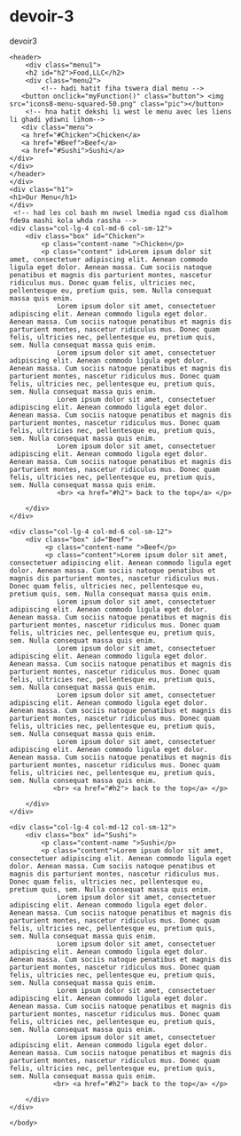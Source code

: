 # devoir-3
devoir3
<!DOCTYPE html>
<html>
    <head>
        <meta charset="utf-8"> <!-- biblio pour les caracters speciaux bhal virgule accent ...-->
        <meta http-equiv="X-UA-compatible" content="IE=edge">
        <meta name="viewport" content="width=device-width, user-scalable=no">
       <link rel="stylesheet" href="style.css"> <!-- liason avec le page css-->
       <link rel="stylesheet" href="css/bootstrap.min.css"> <!-- liason avec le bootstrap-->
       <title> module3</title>
    </head>
    <style>
    * {
    box-sizing: border-box;
  }

  body{
      margin: 0;
      padding: 0;
    font-family: "Comic Sans MS", cursive, sans-serif;
  }
  
  header{
    background-color: grey;
    width: 100%;
    padding: 20px;
    align-items: center;
  }

  .button{ /* hna 9adit chkel dial css kifma bghet ana */
    padding: 16px;
    background-color: transparent;
    border: none;
    cursor: pointer; /* bach souris twli yed  */
   } 

   .menu1{
    display:flex;
    padding:20px; /*zdtha */
   }

   .menu{
     display:none; /* bach may banuch les choix unless 7teti la sourie fu9ha */
     position:absolute;
     background-color: aliceblue;
     min-width:100px;
   } 

   .menu2{   /*bach chicken w beef w sushi ijiw l t7t */
    margin-bottom: 50px; /* bach tale3 taswira dial menu lfo9*/
     margin-left: auto; /* ijiw f jenb */
     position: relative;
     display: inline-block; /* chi te7t chi */
   }

   .menu2 a {  /* kifach tay banu links ta3ek */
    color:darkred;
    padding: 12px 16px;
    text-decoration:underline; /*kat gad line decoration dial text li baghin */
    display:block; /* llinks te7t ba3diyatkum bach yban m encadri b block */
    text-align: center;
   }

   .menu2 a:hover{   /* ghir la couleur li bghiti t afficha meni t7et la sourie */
    background: rgb(53, 53, 53);
  }

  .menu2:hover .menu {   /* hover bach ila 7teti la sourie iban w menu bach iban dakchi ta3u */
    display:block; /* bach i banu menu t7et la sourie ta3k ibanu lik les choix ta7t ba3dyathom  */
  }
  
  h1 {
    margin-bottom: 15px;
    text-align: center;
    font-size: 50px;
  
  }

  .box{
    width: 100%;
    overflow: none;
  }
  
  .content-name{
    text-align: center;
    border: 4px solid black;
    width: 100px;
    height: 40px;
    padding: 5px;
    float: right;
    margin-right: 36px;
    margin-top: 0px;
    font-weight: bold;
    position: relative;
  }
   
  .content{
    background-color: grey;
    border: 5px solid black;
    width: 90%;
    height: auto;
    margin: 2.5%;
    color: black;
    padding: 10px; 
  } 
  
  /**** DESKTOP ****/
  @media (min-width: 992px) {
    .col-lg-4 {
        float: left;
      width: 33.33%;
    }
    .menu2{
      display:none;
    }

  }
  /**** TABLETTE ****/
  @media (min-width: 768px) and (max-width: 991px) {
    .col-md-6,.col-md-12 {
      float: left;
    }
    .col-md-6 {
      width: 50%;
    }
    .col-md-12 {
      margin-left: -10px;
      width: 100%;
    }
    .name3{
      margin-right: 65px;
      width: 100px;
    }
    .menu2{
      display:none;
    }
  }
  /**** MOBILE *****/
  @media (min-width: 0px) and (max-width: 767px) {
    .col-sm-12 {
        float: left;
      width: 100%;
    }
    .content-name{
      margin-right: 30px;
    }
    .menu2{
      display: block;
    }
  }
    </style>
    <body>

    <header>
        <div class="menu1">
        <h2 id="h2">Food,LLC</h2>  
        <div class="menu2"> 
            <!-- hadi hatit fiha tswera dial menu -->
       <button onclick="myFunction()" class="button"> <img src="icons8-menu-squared-50.png" class="pic"></button> 
        <!-- hna hatit dekshi li west le menu avec les liens li ghadi ydiwni lihom-->
       <div class="menu"> 
       <a href="#Chicken">Chicken</a>
       <a href="#Beef">Beef</a>
       <a href="#Sushi">Sushi</a>
    </div>
    </div>
    </header>
    </div>
    <div class="h1">
    <h1>Our Menu</h1>
    </div>
     <!-- had les col bash mn nwsel lmedia ngad css dialhom fde9a mashi kola whda rassha -->
    <div class="col-lg-4 col-md-6 col-sm-12">
        <div class="box" id="Chicken">
            <p class="content-name ">Chicken</p>
            <p class="content" id>Lorem ipsum dolor sit amet, consectetuer adipiscing elit. Aenean commodo ligula eget dolor. Aenean massa. Cum sociis natoque penatibus et magnis dis parturient montes, nascetur ridiculus mus. Donec quam felis, ultricies nec, pellentesque eu, pretium quis, sem. Nulla consequat massa quis enim.
                Lorem ipsum dolor sit amet, consectetuer adipiscing elit. Aenean commodo ligula eget dolor. Aenean massa. Cum sociis natoque penatibus et magnis dis parturient montes, nascetur ridiculus mus. Donec quam felis, ultricies nec, pellentesque eu, pretium quis, sem. Nulla consequat massa quis enim.
                Lorem ipsum dolor sit amet, consectetuer adipiscing elit. Aenean commodo ligula eget dolor. Aenean massa. Cum sociis natoque penatibus et magnis dis parturient montes, nascetur ridiculus mus. Donec quam felis, ultricies nec, pellentesque eu, pretium quis, sem. Nulla consequat massa quis enim.
                Lorem ipsum dolor sit amet, consectetuer adipiscing elit. Aenean commodo ligula eget dolor. Aenean massa. Cum sociis natoque penatibus et magnis dis parturient montes, nascetur ridiculus mus. Donec quam felis, ultricies nec, pellentesque eu, pretium quis, sem. Nulla consequat massa quis enim.
                Lorem ipsum dolor sit amet, consectetuer adipiscing elit. Aenean commodo ligula eget dolor. Aenean massa. Cum sociis natoque penatibus et magnis dis parturient montes, nascetur ridiculus mus. Donec quam felis, ultricies nec, pellentesque eu, pretium quis, sem. Nulla consequat massa quis enim.
                <br> <a href="#h2"> back to the top</a> </p>
               
        </div>
    </div>
  
    <div class="col-lg-4 col-md-6 col-sm-12">
        <div class="box" id="Beef">
             <p class="content-name ">Beef</p>
             <p class="content">Lorem ipsum dolor sit amet, consectetuer adipiscing elit. Aenean commodo ligula eget dolor. Aenean massa. Cum sociis natoque penatibus et magnis dis parturient montes, nascetur ridiculus mus. Donec quam felis, ultricies nec, pellentesque eu, pretium quis, sem. Nulla consequat massa quis enim.
                Lorem ipsum dolor sit amet, consectetuer adipiscing elit. Aenean commodo ligula eget dolor. Aenean massa. Cum sociis natoque penatibus et magnis dis parturient montes, nascetur ridiculus mus. Donec quam felis, ultricies nec, pellentesque eu, pretium quis, sem. Nulla consequat massa quis enim.
                Lorem ipsum dolor sit amet, consectetuer adipiscing elit. Aenean commodo ligula eget dolor. Aenean massa. Cum sociis natoque penatibus et magnis dis parturient montes, nascetur ridiculus mus. Donec quam felis, ultricies nec, pellentesque eu, pretium quis, sem. Nulla consequat massa quis enim.
                Lorem ipsum dolor sit amet, consectetuer adipiscing elit. Aenean commodo ligula eget dolor. Aenean massa. Cum sociis natoque penatibus et magnis dis parturient montes, nascetur ridiculus mus. Donec quam felis, ultricies nec, pellentesque eu, pretium quis, sem. Nulla consequat massa quis enim.
                Lorem ipsum dolor sit amet, consectetuer adipiscing elit. Aenean commodo ligula eget dolor. Aenean massa. Cum sociis natoque penatibus et magnis dis parturient montes, nascetur ridiculus mus. Donec quam felis, ultricies nec, pellentesque eu, pretium quis, sem. Nulla consequat massa quis enim.
               <br> <a href="#h2"> back to the top</a> </p>
                
        </div>
    </div>
  
    <div class="col-lg-4 col-md-12 col-sm-12">
        <div class="box" id="Sushi">
            <p class="content-name ">Sushi</p>
            <p class="content">Lorem ipsum dolor sit amet, consectetuer adipiscing elit. Aenean commodo ligula eget dolor. Aenean massa. Cum sociis natoque penatibus et magnis dis parturient montes, nascetur ridiculus mus. Donec quam felis, ultricies nec, pellentesque eu, pretium quis, sem. Nulla consequat massa quis enim.
                Lorem ipsum dolor sit amet, consectetuer adipiscing elit. Aenean commodo ligula eget dolor. Aenean massa. Cum sociis natoque penatibus et magnis dis parturient montes, nascetur ridiculus mus. Donec quam felis, ultricies nec, pellentesque eu, pretium quis, sem. Nulla consequat massa quis enim.
                Lorem ipsum dolor sit amet, consectetuer adipiscing elit. Aenean commodo ligula eget dolor. Aenean massa. Cum sociis natoque penatibus et magnis dis parturient montes, nascetur ridiculus mus. Donec quam felis, ultricies nec, pellentesque eu, pretium quis, sem. Nulla consequat massa quis enim.
                Lorem ipsum dolor sit amet, consectetuer adipiscing elit. Aenean commodo ligula eget dolor. Aenean massa. Cum sociis natoque penatibus et magnis dis parturient montes, nascetur ridiculus mus. Donec quam felis, ultricies nec, pellentesque eu, pretium quis, sem. Nulla consequat massa quis enim.
                Lorem ipsum dolor sit amet, consectetuer adipiscing elit. Aenean commodo ligula eget dolor. Aenean massa. Cum sociis natoque penatibus et magnis dis parturient montes, nascetur ridiculus mus. Donec quam felis, ultricies nec, pellentesque eu, pretium quis, sem. Nulla consequat massa quis enim.
               <br> <a href="#h2"> back to the top</a> </p>
                
        </div>	
    </div>
  
    </body>
</html>
